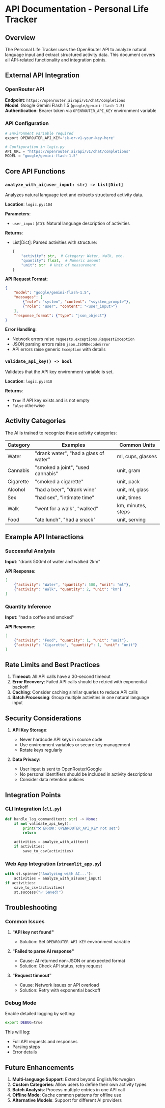 # API Documentation - Personal Life Tracker

## Overview

The Personal Life Tracker uses the OpenRouter API to analyze natural language input and extract structured activity data. This document covers all API-related functionality and integration points.

## External API Integration

### OpenRouter API

**Endpoint**: `https://openrouter.ai/api/v1/chat/completions`  
**Model**: Google Gemini Flash 1.5 (`google/gemini-flash-1.5`)  
**Authentication**: Bearer token via `OPENROUTER_API_KEY` environment variable

### API Configuration

```python
# Environment variable required
export OPENROUTER_API_KEY='sk-or-v1-your-key-here'

# Configuration in logic.py
API_URL = "https://openrouter.ai/api/v1/chat/completions"
MODEL = "google/gemini-flash-1.5"
```

## Core API Functions

### `analyze_with_ai(user_input: str) -> List[Dict]`

Analyzes natural language text and extracts structured activity data.

**Location**: `logic.py:104`

**Parameters**:
- `user_input` (str): Natural language description of activities

**Returns**:
- List[Dict]: Parsed activities with structure:
  ```python
  {
      "activity": str,  # Category: Water, Walk, etc.
      "quantity": float,  # Numeric amount
      "unit": str  # Unit of measurement
  }
  ```

**API Request Format**:
```json
{
    "model": "google/gemini-flash-1.5",
    "messages": [
        {"role": "system", "content": "<system_prompt>"},
        {"role": "user", "content": "<user_input>"}
    ],
    "response_format": {"type": "json_object"}
}
```

**Error Handling**:
- Network errors raise `requests.exceptions.RequestException`
- JSON parsing errors raise `json.JSONDecodeError`
- API errors raise generic `Exception` with details

### `validate_api_key() -> bool`

Validates that the API key environment variable is set.

**Location**: `logic.py:418`

**Returns**:
- `True` if API key exists and is not empty
- `False` otherwise

## Activity Categories

The AI is trained to recognize these activity categories:

| Category | Examples | Common Units |
|----------|----------|--------------|
| Water | "drank water", "had a glass of water" | ml, cups, glasses |
| Cannabis | "smoked a joint", "used cannabis" | unit, gram |
| Cigarette | "smoked a cigarette" | unit, pack |
| Alcohol | "had a beer", "drank wine" | unit, ml, glass |
| Sex | "had sex", "intimate time" | unit, times |
| Walk | "went for a walk", "walked" | km, minutes, steps |
| Food | "ate lunch", "had a snack" | unit, serving |

## Example API Interactions

### Successful Analysis

**Input**: "drank 500ml of water and walked 2km"

**API Response**:
```json
[
    {"activity": "Water", "quantity": 500, "unit": "ml"},
    {"activity": "Walk", "quantity": 2, "unit": "km"}
]
```

### Quantity Inference

**Input**: "had a coffee and smoked"

**API Response**:
```json
[
    {"activity": "Food", "quantity": 1, "unit": "unit"},
    {"activity": "Cigarette", "quantity": 1, "unit": "unit"}
]
```

## Rate Limits and Best Practices

1. **Timeout**: All API calls have a 30-second timeout
2. **Error Recovery**: Failed API calls should be retried with exponential backoff
3. **Caching**: Consider caching similar queries to reduce API calls
4. **Batch Processing**: Group multiple activities in one natural language input

## Security Considerations

1. **API Key Storage**:
   - Never hardcode API keys in source code
   - Use environment variables or secure key management
   - Rotate keys regularly

2. **Data Privacy**:
   - User input is sent to OpenRouter/Google
   - No personal identifiers should be included in activity descriptions
   - Consider data retention policies

## Integration Points

### CLI Integration (`cli.py`)

```python
def handle_log_command(text: str) -> None:
    if not validate_api_key():
        print("❌ ERROR: OPENROUTER_API_KEY not set")
        return
    
    activities = analyze_with_ai(text)
    if activities:
        save_to_csv(activities)
```

### Web App Integration (`streamlit_app.py`)

```python
with st.spinner("Analyzing with AI..."):
    activities = analyze_with_ai(user_input)
if activities:
    save_to_csv(activities)
    st.success("✅ Saved!")
```

## Troubleshooting

### Common Issues

1. **"API key not found"**
   - Solution: Set `OPENROUTER_API_KEY` environment variable

2. **"Failed to parse AI response"**
   - Cause: AI returned non-JSON or unexpected format
   - Solution: Check API status, retry request

3. **"Request timeout"**
   - Cause: Network issues or API overload
   - Solution: Retry with exponential backoff

### Debug Mode

Enable detailed logging by setting:
```bash
export DEBUG=true
```

This will log:
- Full API requests and responses
- Parsing steps
- Error details

## Future Enhancements

1. **Multi-language Support**: Extend beyond English/Norwegian
2. **Custom Categories**: Allow users to define their own activity types
3. **Batch Analysis**: Process multiple entries in one API call
4. **Offline Mode**: Cache common patterns for offline use
5. **Alternative Models**: Support for different AI providers